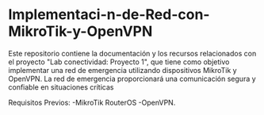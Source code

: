 # Implementaci-n-de-Red-con-MikroTik-y-OpenVPN
Este repositorio contiene la documentación y los recursos relacionados con el proyecto "Lab conectividad: Proyecto 1", que tiene como objetivo implementar una red de emergencia utilizando dispositivos MikroTik y OpenVPN. La red de emergencia proporcionará una comunicación segura y confiable en situaciones críticas

Requisitos Previos:
-MikroTik RouterOS 
-OpenVPN.
